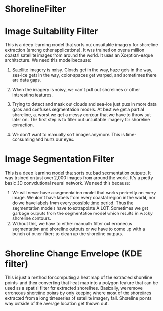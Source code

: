# ShorelineFilter

# Image Suitability Filter

This is a deep learning model that sorts out unsuitable imagery for shoreline extraction (among other applications). It was trained on over a million coastal satellite images from around the world. It uses an Xception-esque architecture. We need this model because:

1. Satellite imagery is noisy. Clouds get in the way, haze gets in the way, sea-ice gets in the way, color-spaces get warped, and sometimes there are data gaps.
 
2. When the imagery is noisy, we can't pull out shorelines or other interesting features. 

3. Trying to detect and mask out clouds and sea-ice just puts in more data gaps and confuses segmentation models. At best we get a partial shoreline, at worst we get a messy contour that we have to throw out later on. The first step is to filter out unsuitable imagery for shoreline extraction. 

4. We don't want to manually sort images anymore. This is time-consuming and hurts our eyes.

# Image Segmentation Filter

This is a deep learning model that sorts out bad segmentation outputs. It was trained on just over 2,000 images from around the world. It's a pretty basic 2D convolutional neural network. We need this because:
1. We will never have a segmentation model that works perfectly on every image. We don't have labels from every coastal region in the world, nor do we have labels from every possible time period. Thus the segmentation models have to extrapolate A LOT. Sometimes we get garbage outputs from the segmentation model which results in wacky shoreline contours. 
2. Without this, we have to either manually filter out erroneous segmentation and shoreline outputs or we have to come up with a bunch of other filters to clean up the shoreline outputs.

# Shoreline Change Envelope (KDE filter)

This is just a method for computing a heat map of the extracted shoreline points, and then converting that heat map into a polygon feature that can be used as a spatial filter for extracted shorelines. Basically, we remove erroneous shoreline points by only keeping where most of the shorelines extracted from a long timeseries of satellite imagery fall. Shoreline points way outside of the average location get thrown out.




